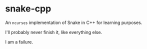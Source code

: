 snake-cpp
=========

An `ncurses` implementation of Snake in C++ for learning purposes.

I'll probably never finish it, like everything else.










I am a failure.
